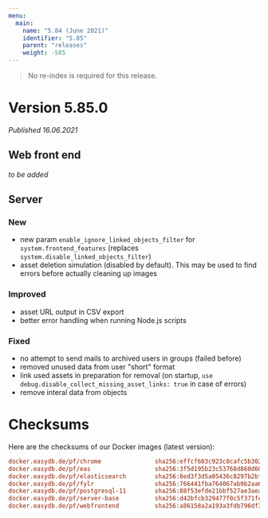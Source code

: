 ```yaml
---
menu:
  main:
    name: "5.84 (June 2021)"
    identifier: "5.85"
    parent: "releases"
    weight: -585
---
```


> No re-index is required for this release.

# Version 5.85.0

*Published 16.06.2021*

## Web front end

*to be added*

## Server

### New 

* new param `enable_ignore_linked_objects_filter` for `system.frontend_features` (replaces `system.disable_linked_objects_filter`)
* asset deletion simulation (disabled by default). This may be used to find errors before actually cleaning up images

### Improved

* asset URL output in CSV export
* better error handling when running Node.js scripts

### Fixed
* no attempt to send mails to archived users in groups (failed before)
* removed unused data from user "short" format
* link used assets in preparation for removal (on startup, `use debug.disable_collect_missing_asset_links: true` in case of errors)
* remove interal data from objects

# Checksums

Here are the checksums of our Docker images (latest version):

```ini
docker.easydb.de/pf/chrome               sha256:effcf603c923c8cafc5b302b717353bb43a447a9df858ce0e66e263fae4f93f3
docker.easydb.de/pf/eas                  sha256:3f5d195b23c53768d860d60b343358497296f8f78d5db918cd032fcb80882e74
docker.easydb.de/pf/elasticsearch        sha256:8ed3f3d5a05436c8297b2bf3aa1d359aa1256dc89ceaa429b1daa7c11e4f1ea4
docker.easydb.de/pf/fylr                 sha256:766441fba764067ab9b2aa6674490cbe53f74a2db70a5fd436b80b7fd7ce297b
docker.easydb.de/pf/postgresql-11        sha256:88f53efde21bbf527ae3aea5022f5657c89d7ac8fa75a11c22ffa955ce207012
docker.easydb.de/pf/server-base          sha256:d42bfcb329477f0c5f371fc0857493df219a0d5c84609262d725a472e23c10f1
docker.easydb.de/pf/webfrontend          sha256:a86158a2a193a3fdb796df30c094fbc4537751b11e9db63a6176e66445f04b48
```
